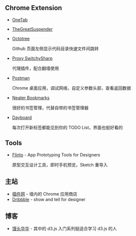 ## Chrome Extension

* [OneTab](https://chrome.google.com/webstore/detail/onetab/chphlpgkkbolifaimnlloiipkdnihall)
* [TheGreatSuspender](https://chrome.google.com/webstore/detail/the-great-suspender/klbibkeccnjlkjkiokjodocebajanakg)
* [Octotree](https://github.com/buunguyen/octotree)

	Github 页面左侧显示代码目录快速文件间跳转

* [Proxy SwitchySharp](https://chrome.google.com/webstore/detail/proxy-switchysharp/dpplabbmogkhghncfbfdeeokoefdjegm)

	代理插件，配合翻墙使用

* [Postman](https://chrome.google.com/webstore/detail/fhbjgbiflinjbdggehcddcbncdddomop)

	Chrome 桌面应用，调试网络，自定义参数头部，查看返回数据

* [Neater Bookmarks](https://chrome.google.com/webstore/detail/neater-bookmarks/ofgjggbjanlhbgaemjbkiegeebmccifi)

	很好的书签管理，代替自带的书签管理器

* [Dayboard](https://chrome.google.com/webstore/detail/dayboard-new-tab-page/kimodcegbhclamjcbifgfaldeengbgij)

	每次打开新标签都能见到你的 TODO List，界面也挺好看的

## Tools

* [Flinto](https://www.flinto.com/) - App Prototyping Tools for Designers
	
	原型交互设计工具，即时手机预览，Sketch 重导入

## 主站

* [插件网](http://www.cnplugins.com/) - 墙内的 Chrome 应用商店
* [Dribbble](https://dribbble.com/) - show and tell for designer

## 博客

* [馒头华华](http://blog.csdn.net/lzhlzz/) - 其中的 d3.js 入门系列挺适合学习 d3.js 的人